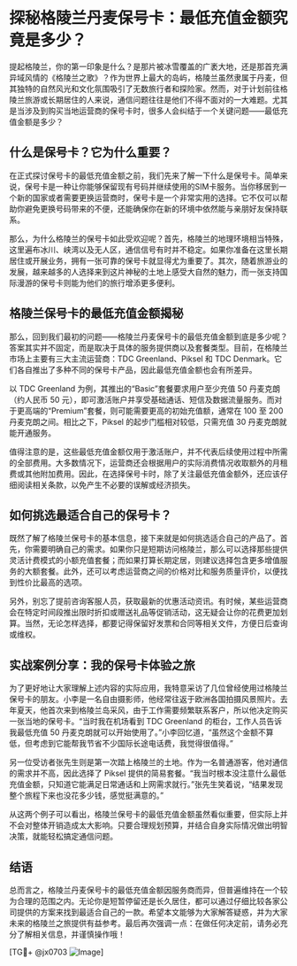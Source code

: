 # 探秘格陵兰丹麦保号卡：最低充值金额究竟是多少？

提起格陵兰，你的第一印象是什么？是那片被冰雪覆盖的广袤大地，还是那首充满异域风情的《格陵兰之歌》？作为世界上最大的岛屿，格陵兰虽然隶属于丹麦，但其独特的自然风光和文化氛围吸引了无数旅行者和探险家。然而，对于计划前往格陵兰旅游或长期居住的人来说，通信问题往往是他们不得不面对的一大难题。尤其是当涉及到购买当地运营商的保号卡时，很多人会纠结于一个关键问题——最低充值金额是多少？

## 什么是保号卡？它为什么重要？

在正式探讨保号卡的最低充值金额之前，我们先来了解一下什么是保号卡。简单来说，保号卡是一种让你能够保留现有号码并继续使用的SIM卡服务。当你移居到一个新的国家或者需要更换运营商时，保号卡是一个非常实用的选择。它不仅可以帮助你避免更换号码带来的不便，还能确保你在新的环境中依然能与亲朋好友保持联系。

那么，为什么格陵兰的保号卡如此受欢迎呢？首先，格陵兰的地理环境相当特殊，这里遍布冰川、峡湾以及无人区，通信信号有时并不稳定。如果你准备在这里长期居住或开展业务，拥有一张可靠的保号卡就显得尤为重要了。其次，随着旅游业的发展，越来越多的人选择来到这片神秘的土地上感受大自然的魅力，而一张支持国际漫游的保号卡则能为他们的旅行增添更多便利。

## 格陵兰保号卡的最低充值金额揭秘

那么，回到我们最初的问题——格陵兰丹麦保号卡的最低充值金额到底是多少呢？答案其实并不固定，而是取决于具体的服务提供商以及套餐类型。目前，在格陵兰市场上主要有三大主流运营商：TDC Greenland、Piksel 和 TDC Denmark。它们各自推出了多种不同的保号卡产品，因此最低充值金额也会有所差异。

以 TDC Greenland 为例，其推出的“Basic”套餐要求用户至少充值 50 丹麦克朗（约人民币 50 元），即可激活账户并享受基础通话、短信及数据流量服务。而对于更高端的“Premium”套餐，则可能需要更高的初始充值额，通常在 100 至 200 丹麦克朗之间。相比之下，Piksel 的起步门槛相对较低，只需充值 30 丹麦克朗就能开通服务。

值得注意的是，这些最低充值金额仅用于激活账户，并不代表后续使用过程中所需的全部费用。大多数情况下，运营商还会根据用户的实际消费情况收取额外的月租费或其他附加费用。因此，在选择保号卡时，除了关注最低充值金额外，还应该仔细阅读相关条款，以免产生不必要的误解或经济损失。

## 如何挑选最适合自己的保号卡？

既然了解了格陵兰保号卡的基本信息，接下来就是如何挑选适合自己的产品了。首先，你需要明确自己的需求。如果你只是短期访问格陵兰，那么可以选择那些提供灵活计费模式的小额充值套餐；而如果打算长期定居，则建议选择包含更多增值服务的大额套餐。此外，还可以考虑运营商之间的价格对比和服务质量评价，以便找到性价比最高的选项。

另外，别忘了提前咨询客服人员，获取最新的优惠活动资讯。有时候，某些运营商会在特定时间段推出限时折扣或赠送礼品等促销活动，这无疑会让你的花费更加划算。当然，无论怎样选择，都要记得保留好发票和合同等相关文件，方便日后查询或维权。

## 实战案例分享：我的保号卡体验之旅

为了更好地让大家理解上述内容的实际应用，我特意采访了几位曾经使用过格陵兰保号卡的朋友。小李是一名自由摄影师，他经常往返于欧洲各国拍摄风景照片。去年夏天，他首次来到格陵兰岛采风，由于工作需要频繁联系客户，所以他决定购买一张当地的保号卡。“当时我在机场看到 TDC Greenland 的柜台，工作人员告诉我最低充值 50 丹麦克朗就可以开始使用了。”小李回忆道，“虽然这个金额不算低，但考虑到它能帮我节省不少国际长途电话费，我觉得很值得。”

另一位受访者张先生则是第一次踏上格陵兰的土地。作为一名普通游客，他对通信的需求并不高，因此选择了 Piksel 提供的简易套餐。“我当时根本没注意什么最低充值金额，只知道它能满足日常通话和上网需求就行。”张先生笑着说，“结果发现整个旅程下来也没花多少钱，感觉挺满意的。”

从这两个例子可以看出，格陵兰保号卡的最低充值金额虽然看似重要，但实际上并不会对整体开销造成太大影响。只要合理规划预算，并结合自身实际情况做出明智决策，就能轻松搞定通信问题。

## 结语

总而言之，格陵兰丹麦保号卡的最低充值金额因服务商而异，但普遍维持在一个较为合理的范围之内。无论你是短暂停留还是长久居住，都可以通过仔细比较各家公司提供的方案来找到最适合自己的一款。希望本文能够为大家解答疑惑，并为大家未来的格陵兰之旅提供有益参考。最后再次强调一点：在做任何决定前，请务必充分了解相关信息，并谨慎操作哦！

[TG💪+ @jx0703 ![Image](https://github.com/user-attachments/assets/dbca1d08-cadb-493c-b0ec-ad6f7a83f270)]